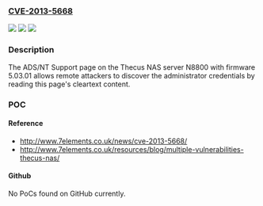 ### [CVE-2013-5668](https://cve.mitre.org/cgi-bin/cvename.cgi?name=CVE-2013-5668)
![](https://img.shields.io/static/v1?label=Product&message=n%2Fa&color=blue)
![](https://img.shields.io/static/v1?label=Version&message=n%2Fa&color=blue)
![](https://img.shields.io/static/v1?label=Vulnerability&message=n%2Fa&color=brighgreen)

### Description

The ADS/NT Support page on the Thecus NAS server N8800 with firmware 5.03.01 allows remote attackers to discover the administrator credentials by reading this page's cleartext content.

### POC

#### Reference
- http://www.7elements.co.uk/news/cve-2013-5668/
- http://www.7elements.co.uk/resources/blog/multiple-vulnerabilities-thecus-nas/

#### Github
No PoCs found on GitHub currently.

